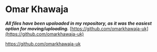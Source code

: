 # **Omar Khawaja**

***All files have been upoloaded in my repository, as it was the easiest option for moving/uploading.***
[https://github.com/omarkhawaja-uk](https://github.com/omarkhawaja-uk)

https://github.com/omarkhawaja-uk
